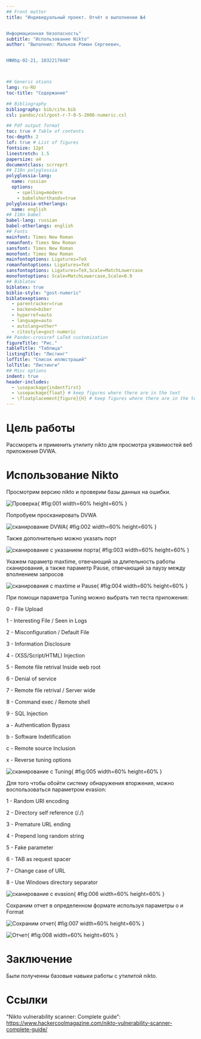 ```yaml
---
## Front matter
title: "Индивидуальный проект. Отчёт о выполнении №4


Информационная безопасность"
subtitle: "Использование Nikto"
author: "Выполнил: Мальков Роман Сергеевич, 


НФИбд-02-21, 1032217048"



## Generic otions
lang: ru-RU
toc-title: "Содержание"

## Bibliography
bibliography: bib/cite.bib
csl: pandoc/csl/gost-r-7-0-5-2008-numeric.csl

## Pdf output format
toc: true # Table of contents
toc-depth: 2
lof: true # List of figures
fontsize: 12pt
linestretch: 1.5
papersize: a4
documentclass: scrreprt
## I18n polyglossia
polyglossia-lang:
  name: russian
  options:
	- spelling=modern
	- babelshorthands=true
polyglossia-otherlangs:
  name: english
## I18n babel
babel-lang: russian
babel-otherlangs: english
## Fonts
mainfont: Times New Roman
romanfont: Times New Roman
sansfont: Times New Roman
monofont: Times New Roman
mainfontoptions: Ligatures=TeX
romanfontoptions: Ligatures=TeX
sansfontoptions: Ligatures=TeX,Scale=MatchLowercase
monofontoptions: Scale=MatchLowercase,Scale=0.9
## Biblatex
biblatex: true
biblio-style: "gost-numeric"
biblatexoptions:
  - parentracker=true
  - backend=biber
  - hyperref=auto
  - language=auto
  - autolang=other*
  - citestyle=gost-numeric
## Pandoc-crossref LaTeX customization
figureTitle: "Рис."
tableTitle: "Таблица"
listingTitle: "Листинг"
lofTitle: "Список иллюстраций"
lolTitle: "Листинги"
## Misc options
indent: true
header-includes:
  - \usepackage{indentfirst}
  - \usepackage{float} # keep figures where there are in the text
  - \floatplacement{figure}{H} # keep figures where there are in the text
---
```


# Цель работы

Рассмореть и применить утилиту nikto для просмотра уязвимостей веб приложения DVWA.

# Использование Nikto

Просмотрим версию nikto и проверим базы данных на ошибки.

![Проверка](Screens/Screenshot_1.PNG){ #fig:001 width=60% height=60% }

Попробуем просканировать DVWA

![сканирование DVWA](Screens/Screenshot_2.PNG){ #fig:002 width=60% height=60% }

Также дополнительно можно указать порт

![сканирование с указанием порта](Screens/Screenshot_3.PNG){ #fig:003 width=60% height=60% }

Укажем параметр maxtime, отвечающий за длительность работы сканирования, а также параметр Pause, отвечающий за паузу между вполнением запросов

![сканирования с maxtime и Pause](Screens/Screenshot_4.PNG){ #fig:004 width=60% height=60% }

При помощи параметра Tuning можно выбрать тип теста приложения:

0 - File Upload

1 - Interesting File / Seen in Logs

2 - Misconfiguration / Default File

3 - Information Disclosure

4 - (XSS/Script/HTML) Injection

5 - Remote file retrival Inside web root

6 - Denial of service

7 - Remote file retrival / Server wide

8 - Command exec / Remote shell

9 - SQL Injection

a - Authentication Bypass

b - Software Indetification

c - Remote source Inclusion

x - Reverse tuning options

![сканирование с Tuning](Screens/Screenshot_5.PNG){ #fig:005 width=60% height=60% }

Для того чтобы обойти систему обнаружения вторжения, можно воспользоваться параметром evasion:

1 - Random URI encoding

2 - Directory self reference (/./)

3 - Premature URL ending

4 - Prepend long random string

5 - Fake parameter

6 - TAB as request spacer

7 - Change case of URL

8 - Use Windows directory separator

![сканирование с evasion](Screens/Screenshot_6.PNG){ #fig:006 width=60% height=60% }

Сохраним отчет в определенном формате используя параметры o и Format

![Сохраним отчет](Screens/Screenshot_7.PNG){ #fig:007 width=60% height=60% }

![Отчет](Screens/Screenshot_8.PNG){ #fig:008 width=60% height=60% }



# Заключение

Были полученны базовые навыки работы с утилитой nikto.

# Ссылки

"Nikto vulnerability scanner: Complete guide": https://www.hackercoolmagazine.com/nikto-vulnerability-scanner-complete-guide/